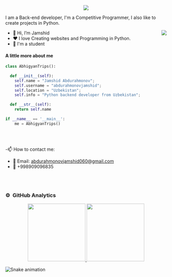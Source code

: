 
<p align="center">
  <a align="center"><img src="https://readme-typing-svg.herokuapp.com?&font=IBM+Plex+Sans&color=F72EE2&size=25&lines=Welcome+to+my+GitHub+Profile!;I'm+a+Back+end+developer;I'm+a+competitive+programmer;I'm+a+Python+developer" /></a>
</p>
<p>I am a Back-end developer, I'm a Competitive Programmer, I also like to create projects in Python.</p>
<img align="right" src="https://media.giphy.com/media/M9gbBd9nbDrOTu1Mqx/giphy.gif">
<ul>
  <li>👋 Hi, I’m Jamshid</li>
  <li>❤️ I love Creating websites and Programming in Python.</li>
  <li>💼 I'm a student</li>
</ul>

#### A little more about me
```python
class AbhigyanTrips():
    
  def __init__(self):
    self.name = "Jamshid Abdurahmonov";
    self.username = "abdurahmonovjamshid";
    self.location = "Uzbekistan";
    self.info = "Python backend developer from Uzbekistan";
    
  def __str__(self):
    return self.name
    
if __name__ == '__main__':
    me = AbhigyanTrips()
````

<br><br>

-📫 How to contact me:
  * 📧 Email: 
              abdurahmonovjamshid060@gmail.com
  * 📱 +998909096835

<br><br>
### ⚙️ &nbsp;GitHub Analytics

<p align="center">
<a href="https://github.com/abdurahmonovjamshid">
  <img height="180em" src="https://github-readme-stats-eight-theta.vercel.app/api?username=abdurahmonovjamshid&show_icons=true&theme=algolia&include_all_commits=true&count_private=true"/>
  <img height="180em" src="https://github-readme-stats-eight-theta.vercel.app/api/top-langs/?username=abdurahmonovjamshid&layout=compact&langs_count=8&theme=algolia"/>
</a>
</p>

![Snake animation](https://github.com/mirsaid-mirzohidov/mirsaid-mirzohidov/blob/output/github-contribution-grid-snake.svg)
